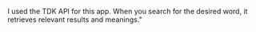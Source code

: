 I used the TDK API for this app. When you search for the desired word, it retrieves relevant results and meanings."
